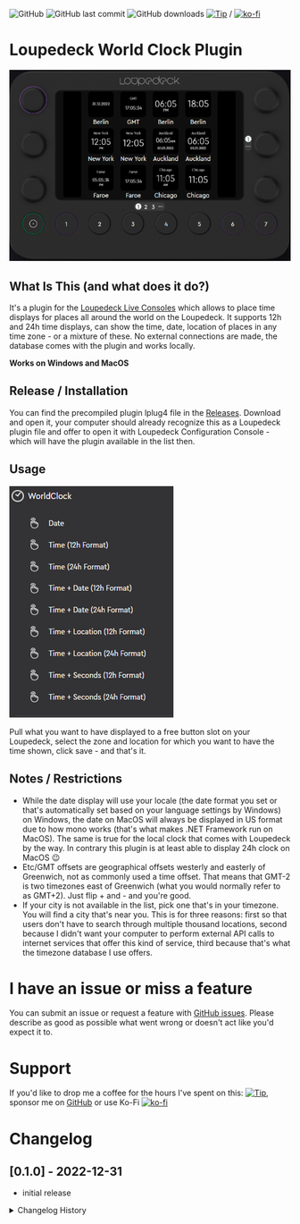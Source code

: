  ![GitHub](https://img.shields.io/github/license/shells-dw/worldclock)
 ![GitHub last commit](https://img.shields.io/github/last-commit/shells-dw/loupedeck-worldclock)
  ![GitHub downloads](https://img.shields.io/github/downloads/shells-dw/worldclock/total)
 [![Tip](https://img.shields.io/badge/Donate-PayPal-green.svg)]( https://www.paypal.com/donate?hosted_button_id=8KXD334CCEEC2) / [![ko-fi](https://ko-fi.com/img/githubbutton_sm.svg)](https://ko-fi.com/Y8Y4CE9LH)

 # Loupedeck World Clock Plugin

![Overview](/docs/overview.png)

 ## What Is This (and what does it do?)

It's a plugin for the [Loupedeck Live Consoles][Loupedeck] which allows to place time displays for places all around the world on the Loupedeck.
It supports 12h and 24h time displays, can show the time, date, location of places in any time zone - or a mixture of these.
No external connections are made, the database comes with the plugin and works locally.

**Works on Windows and MacOS**

## Release / Installation

You can find the precompiled plugin lplug4 file in the [Releases][Releases]. Download and open it, your computer should already recognize this as a Loupedeck plugin file and offer to open it with Loupedeck Configuration Console - which will have the plugin available in the list then.

## Usage

![Menu](/docs/menu.png)

Pull what you want to have displayed to a free button slot on your Loupedeck, select the zone and location for which you want to have the time shown, click save - and that's it.

## Notes / Restrictions

- While the date display will use your locale (the date format you set or that's automatically set based on your language settings by Windows) on Windows, the date on MacOS will always be displayed in US format due to how mono works (that's what makes .NET Framework run on MacOS). The same is true for the local clock that comes with Loupedeck by the way. In contrary this plugin is at least able to display 24h clock on MacOS :wink:
- Etc/GMT offsets are geographical offsets westerly and easterly of Greenwich, not as commonly used a time offset. That means that GMT-2 is two timezones east of Greenwich (what you would normally refer to as GMT+2). Just flip + and - and you're good.
- If your city is not available in the list, pick one that's in your timezone. You will find a city that's near you. This is for three reasons: first so that users don't have to search through multiple thousand locations, second because I didn't want your computer to perform external API calls to internet services that offer this kind of service, third because that's what the timezone database I use offers. 

# I have an issue or miss a feature

You can submit an issue or request a feature with [GitHub issues]. Please describe as good as possible what went wrong or doesn't act like you'd expect it to. 

# Support

If you'd like to drop me a coffee for the hours I've spent on this:
[![Tip](https://img.shields.io/badge/Donate-PayPal-green.svg)]( https://www.paypal.com/donate?hosted_button_id=8KXD334CCEEC2), sponsor me on [GitHub](https://github.com/sponsors/shells-dw) 
or use Ko-Fi [![ko-fi](https://ko-fi.com/img/githubbutton_sm.svg)](https://ko-fi.com/Y8Y4CE9LH)

# Changelog
## [0.1.0] - 2022-12-31
- initial release


<details><summary>Changelog History</summary><p>
-

</p></details>


<!-- Reference Links -->

[Loupedeck]: https://loupedeck.com "Loupedeck.com"
[Releases]: https://github.com/shells-dw/loupedeck-worldclock/releases "Releases"
[GitHub issues]: https://github.com/shells-dw/loupedeck-worldclock/issues "GitHub issues link"


